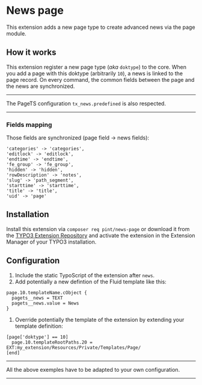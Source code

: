 # News page

This extension adds a new page type to create advanced news via the page module.

## How it works

This extension register a new page type (*aka* `doktype`) to the core.
When you add a page with this doktype (arbitrarily `10`), a news is linked to the page record.
On every command, the common fields between the page and the news are synchronized.

---
The PageTS configuration `tx_news.predefined` is also respected.

---

### Fields mapping

Those fields are synchronized (page field -> news fields):

```
'categories' -> 'categories',
'editlock' -> 'editlock',
'endtime' -> 'endtime',
'fe_group' -> 'fe_group',
'hidden' -> 'hidden',
'rowDescription' -> 'notes',
'slug' -> 'path_segment',
'starttime' -> 'starttime',
'title' -> 'title',
'uid' -> 'page'
```

## Installation

Install this extension via `composer req pint/news-page` or download it from the [TYPO3 Extension Repository](https://extensions.typo3.org/extension/news_page/) and activate the extension in the Extension Manager of your TYPO3 installation.

## Configuration

1. Include the static TypoScript of the extension after `news`.
1. Add potentially a new defintion of the Fluid template like this:

```
page.10.templateName.cObject {
  pagets__news = TEXT
  pagets__news.value = News
}
```

1. Override potentially the template of the extension by extending your template definition:

```
[page['doktype'] == 10]
  page.10.templateRootPaths.20 = EXT:my_extension/Resources/Private/Templates/Page/
[end]
```

---
All the above exemples have to be adapted to your own configuration.

---
